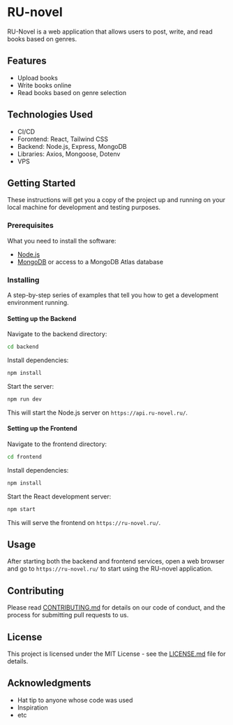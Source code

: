
# RU-novel

RU-Novel is a web application that allows users to post, write, and read books based on genres.

## Features

- Upload books
- Write books online
- Read books based on genre selection

## Technologies Used
- CI/CD
- Forontend: React, Tailwind CSS
- Backend: Node.js, Express, MongoDB
- Libraries: Axios, Mongoose, Dotenv
- VPS
## Getting Started

These instructions will get you a copy of the project up and running on your local machine for development and testing purposes.

### Prerequisites

What you need to install the software:

- [Node.js](https://nodejs.org/)
- [MongoDB](https://www.mongodb.com/try/download/community) or access to a MongoDB Atlas database

### Installing

A step-by-step series of examples that tell you how to get a development environment running.

#### Setting up the Backend

Navigate to the backend directory:

```bash
cd backend
```

Install dependencies:

```bash
npm install
```

Start the server:

```bash
npm run dev
```

This will start the Node.js server on `https://api.ru-novel.ru/`.

#### Setting up the Frontend

Navigate to the frontend directory:

```bash
cd frontend
```

Install dependencies:

```bash
npm install
```

Start the React development server:

```bash
npm start
```

This will serve the frontend on `https://ru-novel.ru/`.

## Usage

After starting both the backend and frontend services, open a web browser and go to `https://ru-novel.ru/` to start using the RU-novel application.

## Contributing

Please read [CONTRIBUTING.md](https://github.com/yourusername/RU-novel/CONTRIBUTING.md) for details on our code of conduct, and the process for submitting pull requests to us.

## License

This project is licensed under the MIT License - see the [LICENSE.md](LICENSE) file for details.

## Acknowledgments

- Hat tip to anyone whose code was used
- Inspiration
- etc
